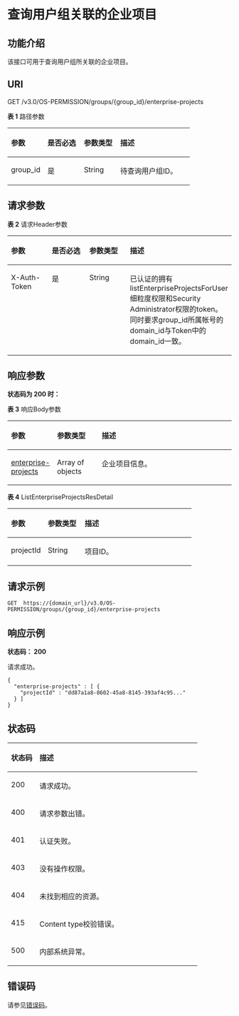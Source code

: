 # 查询用户组关联的企业项目<a name="iam_02_0522"></a>

## 功能介绍<a name="section15832232535"></a>

该接口可用于查询用户组所关联的企业项目。

## URI<a name="section6832153165316"></a>

GET /v3.0/OS-PERMISSION/groups/\{group\_id\}/enterprise-projects

**表 1**  路径参数

<a name="table17833183135310"></a>
<table><thead align="left"><tr id="row989717385312"><th class="cellrowborder" valign="top" width="20%" id="mcps1.2.5.1.1"><p id="p389712318536"><a name="p389712318536"></a><a name="p389712318536"></a>参数</p>
</th>
<th class="cellrowborder" valign="top" width="20%" id="mcps1.2.5.1.2"><p id="p13897203205318"><a name="p13897203205318"></a><a name="p13897203205318"></a>是否必选</p>
</th>
<th class="cellrowborder" valign="top" width="20%" id="mcps1.2.5.1.3"><p id="p168983310534"><a name="p168983310534"></a><a name="p168983310534"></a>参数类型</p>
</th>
<th class="cellrowborder" valign="top" width="40%" id="mcps1.2.5.1.4"><p id="p148984315311"><a name="p148984315311"></a><a name="p148984315311"></a>描述</p>
</th>
</tr>
</thead>
<tbody><tr id="row118981537538"><td class="cellrowborder" valign="top" width="20%" headers="mcps1.2.5.1.1 "><p id="p289811313533"><a name="p289811313533"></a><a name="p289811313533"></a>group_id</p>
</td>
<td class="cellrowborder" valign="top" width="20%" headers="mcps1.2.5.1.2 "><p id="p289817310530"><a name="p289817310530"></a><a name="p289817310530"></a>是</p>
</td>
<td class="cellrowborder" valign="top" width="20%" headers="mcps1.2.5.1.3 "><p id="p148985318537"><a name="p148985318537"></a><a name="p148985318537"></a>String</p>
</td>
<td class="cellrowborder" valign="top" width="40%" headers="mcps1.2.5.1.4 "><p id="p188984311537"><a name="p188984311537"></a><a name="p188984311537"></a>待查询用户组ID。</p>
</td>
</tr>
</tbody>
</table>

## 请求参数<a name="section1683513135318"></a>

**表 2**  请求Header参数

<a name="table1483516315316"></a>
<table><thead align="left"><tr id="row489813325316"><th class="cellrowborder" valign="top" width="20%" id="mcps1.2.5.1.1"><p id="p10898123145320"><a name="p10898123145320"></a><a name="p10898123145320"></a>参数</p>
</th>
<th class="cellrowborder" valign="top" width="20%" id="mcps1.2.5.1.2"><p id="p289819355320"><a name="p289819355320"></a><a name="p289819355320"></a>是否必选</p>
</th>
<th class="cellrowborder" valign="top" width="20%" id="mcps1.2.5.1.3"><p id="p98986320537"><a name="p98986320537"></a><a name="p98986320537"></a>参数类型</p>
</th>
<th class="cellrowborder" valign="top" width="40%" id="mcps1.2.5.1.4"><p id="p1589815312538"><a name="p1589815312538"></a><a name="p1589815312538"></a>描述</p>
</th>
</tr>
</thead>
<tbody><tr id="row189819385315"><td class="cellrowborder" valign="top" width="20%" headers="mcps1.2.5.1.1 "><p id="p18988316536"><a name="p18988316536"></a><a name="p18988316536"></a>X-Auth-Token</p>
</td>
<td class="cellrowborder" valign="top" width="20%" headers="mcps1.2.5.1.2 "><p id="p20898143175315"><a name="p20898143175315"></a><a name="p20898143175315"></a>是</p>
</td>
<td class="cellrowborder" valign="top" width="20%" headers="mcps1.2.5.1.3 "><p id="p18981335317"><a name="p18981335317"></a><a name="p18981335317"></a>String</p>
</td>
<td class="cellrowborder" valign="top" width="40%" headers="mcps1.2.5.1.4 "><p id="p19859195211277"><a name="p19859195211277"></a><a name="p19859195211277"></a>已认证的拥有listEnterpriseProjectsForUser细粒度权限和Security Administrator权限的token。同时要求group_id所属帐号的domain_id与Token中的domain_id一致。</p>
</td>
</tr>
</tbody>
</table>

## 响应参数<a name="section28382031533"></a>

**状态码为 200 时：**

**表 3**  响应Body参数

<a name="table3839133185313"></a>
<table><thead align="left"><tr id="row108981335535"><th class="cellrowborder" valign="top" width="20%" id="mcps1.2.4.1.1"><p id="p188989395316"><a name="p188989395316"></a><a name="p188989395316"></a>参数</p>
</th>
<th class="cellrowborder" valign="top" width="20%" id="mcps1.2.4.1.2"><p id="p5898737534"><a name="p5898737534"></a><a name="p5898737534"></a>参数类型</p>
</th>
<th class="cellrowborder" valign="top" width="60%" id="mcps1.2.4.1.3"><p id="p5898143155319"><a name="p5898143155319"></a><a name="p5898143155319"></a>描述</p>
</th>
</tr>
</thead>
<tbody><tr id="row5898123125319"><td class="cellrowborder" valign="top" width="20%" headers="mcps1.2.4.1.1 "><p id="p1989823195316"><a name="p1989823195316"></a><a name="p1989823195316"></a><a href="#table48412316535">enterprise-projects</a></p>
</td>
<td class="cellrowborder" valign="top" width="20%" headers="mcps1.2.4.1.2 "><p id="p1898837532"><a name="p1898837532"></a><a name="p1898837532"></a>Array of objects</p>
</td>
<td class="cellrowborder" valign="top" width="60%" headers="mcps1.2.4.1.3 "><p id="p158986316538"><a name="p158986316538"></a><a name="p158986316538"></a>企业项目信息。</p>
</td>
</tr>
</tbody>
</table>

**表 4**  ListEnterpriseProjectsResDetail

<a name="table48412316535"></a>
<table><thead align="left"><tr id="row188981385312"><th class="cellrowborder" valign="top" width="20%" id="mcps1.2.4.1.1"><p id="p889818318537"><a name="p889818318537"></a><a name="p889818318537"></a>参数</p>
</th>
<th class="cellrowborder" valign="top" width="20%" id="mcps1.2.4.1.2"><p id="p28981135535"><a name="p28981135535"></a><a name="p28981135535"></a>参数类型</p>
</th>
<th class="cellrowborder" valign="top" width="60%" id="mcps1.2.4.1.3"><p id="p1989813317537"><a name="p1989813317537"></a><a name="p1989813317537"></a>描述</p>
</th>
</tr>
</thead>
<tbody><tr id="row1289833155315"><td class="cellrowborder" valign="top" width="20%" headers="mcps1.2.4.1.1 "><p id="p168980312531"><a name="p168980312531"></a><a name="p168980312531"></a>projectId</p>
</td>
<td class="cellrowborder" valign="top" width="20%" headers="mcps1.2.4.1.2 "><p id="p58982385319"><a name="p58982385319"></a><a name="p58982385319"></a>String</p>
</td>
<td class="cellrowborder" valign="top" width="60%" headers="mcps1.2.4.1.3 "><p id="p1289819335310"><a name="p1289819335310"></a><a name="p1289819335310"></a>项目ID。</p>
</td>
</tr>
</tbody>
</table>

## 请求示例<a name="section88431325316"></a>

```
GET  https://{domain_url}/v3.0/OS-PERMISSION/groups/{group_id}/enterprise-projects
```

## 响应示例<a name="section18444318531"></a>

**状态码： 200**

请求成功。

```
{ 
  "enterprise-projects" : [ { 
    "projectId" : "dd87a1a8-8602-45a8-8145-393af4c95..." 
  } ] 
}
```

## 状态码<a name="section17848113135317"></a>

<a name="table10849153135320"></a>
<table><thead align="left"><tr id="row128981638531"><th class="cellrowborder" valign="top" width="15%" id="mcps1.1.3.1.1"><p id="p889873195310"><a name="p889873195310"></a><a name="p889873195310"></a>状态码</p>
</th>
<th class="cellrowborder" valign="top" width="85%" id="mcps1.1.3.1.2"><p id="p7898153195310"><a name="p7898153195310"></a><a name="p7898153195310"></a>描述</p>
</th>
</tr>
</thead>
<tbody><tr id="row1689817316532"><td class="cellrowborder" valign="top" width="15%" headers="mcps1.1.3.1.1 "><p id="p689883125310"><a name="p689883125310"></a><a name="p689883125310"></a>200</p>
</td>
<td class="cellrowborder" valign="top" width="85%" headers="mcps1.1.3.1.2 "><p id="p14898183115317"><a name="p14898183115317"></a><a name="p14898183115317"></a>请求成功。</p>
</td>
</tr>
<tr id="row1089853145319"><td class="cellrowborder" valign="top" width="15%" headers="mcps1.1.3.1.1 "><p id="p1589816320539"><a name="p1589816320539"></a><a name="p1589816320539"></a>400</p>
</td>
<td class="cellrowborder" valign="top" width="85%" headers="mcps1.1.3.1.2 "><p id="p1889818313539"><a name="p1889818313539"></a><a name="p1889818313539"></a>请求参数出错。</p>
</td>
</tr>
<tr id="row128984319531"><td class="cellrowborder" valign="top" width="15%" headers="mcps1.1.3.1.1 "><p id="p198981375315"><a name="p198981375315"></a><a name="p198981375315"></a>401</p>
</td>
<td class="cellrowborder" valign="top" width="85%" headers="mcps1.1.3.1.2 "><p id="p28981395315"><a name="p28981395315"></a><a name="p28981395315"></a>认证失败。</p>
</td>
</tr>
<tr id="row1089813312539"><td class="cellrowborder" valign="top" width="15%" headers="mcps1.1.3.1.1 "><p id="p38995375319"><a name="p38995375319"></a><a name="p38995375319"></a>403</p>
</td>
<td class="cellrowborder" valign="top" width="85%" headers="mcps1.1.3.1.2 "><p id="p1989911313536"><a name="p1989911313536"></a><a name="p1989911313536"></a>没有操作权限。</p>
</td>
</tr>
<tr id="row989910313539"><td class="cellrowborder" valign="top" width="15%" headers="mcps1.1.3.1.1 "><p id="p10899133205320"><a name="p10899133205320"></a><a name="p10899133205320"></a>404</p>
</td>
<td class="cellrowborder" valign="top" width="85%" headers="mcps1.1.3.1.2 "><p id="p168994319535"><a name="p168994319535"></a><a name="p168994319535"></a>未找到相应的资源。</p>
</td>
</tr>
<tr id="row1014018193517"><td class="cellrowborder" valign="top" width="15%" headers="mcps1.1.3.1.1 "><p id="p167251316322"><a name="p167251316322"></a><a name="p167251316322"></a>415</p>
</td>
<td class="cellrowborder" valign="top" width="85%" headers="mcps1.1.3.1.2 "><p id="p472518163214"><a name="p472518163214"></a><a name="p472518163214"></a>Content type校验错误。</p>
</td>
</tr>
<tr id="row314016115354"><td class="cellrowborder" valign="top" width="15%" headers="mcps1.1.3.1.1 "><p id="p20664637163311"><a name="p20664637163311"></a><a name="p20664637163311"></a>500</p>
</td>
<td class="cellrowborder" valign="top" width="85%" headers="mcps1.1.3.1.2 "><p id="p1664737113312"><a name="p1664737113312"></a><a name="p1664737113312"></a>内部系统异常。</p>
</td>
</tr>
</tbody>
</table>

## 错误码<a name="section985253145311"></a>

请参见[错误码](错误码.md)。

